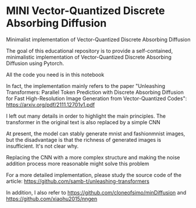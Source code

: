 # MINI Vector-Quantized Discrete Absorbing Diffusion
Minimalist implementation of Vector-Quantized Discrete Absorbing Diffusion

The goal of this educational repository is to provide a self-contained, minimalistic implementation of Vector-Quantized Discrete Absorbing Diffusion using Pytorch.

All the code you need is in this notebook

In fact, the implementation mainly refers to the paper "Unleashing Transformers: Parallel Token Prediction with Discrete Absorbing Diffusion for Fast High-Resolution Image Generation from Vector-Quantized Codes": https://arxiv.org/pdf/2111.12701v1.pdf

I left out many details in order to highlight the main principles. The transformer in the original text is also replaced by a simple CNN

At present, the model can stably generate mnist and fashionmnist images, but the disadvantage is that the richness of generated images is insufficient. It's not clear why.

Replacing the CNN with a more complex structure and making the noise addition process more reasonable might solve this problem

For a more detailed implementation, please study the source code of the article: https://github.com/samb-t/unleashing-transformers

In addition, I also refer to https://github.com/cloneofsimo/minDiffusion and https://github.com/xiaohu2015/nngen

